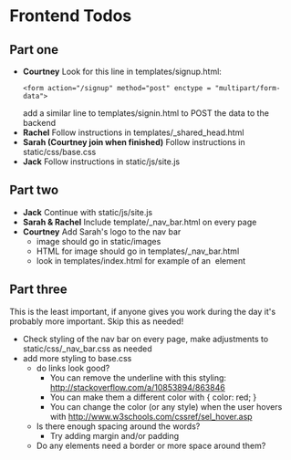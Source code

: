 # Frontend Todos

## Part one

- **Courtney** Look for this line in templates/signup.html:
  ```
  <form action="/signup" method="post" enctype = "multipart/form-data">
  ```
  add a similar line to templates/signin.html to POST the data to the backend
- **Rachel** Follow instructions in templates/_shared_head.html
- **Sarah (Courtney join when finished)** Follow instructions in static/css/base.css
- **Jack** Follow instructions in static/js/site.js

## Part two

- **Jack** Continue with static/js/site.js
- **Sarah & Rachel** Include template/_nav_bar.html on every page
- **Courtney** Add Sarah's logo to the nav bar
  * image should go in static/images
  * HTML for image should go in templates/_nav_bar.html
  * look in templates/index.html for example of an <img/> element

## Part three

This is the least important, if anyone gives you work during the day it's probably more important. Skip this as needed!

- Check styling of the nav bar on every page, make adjustments to static/css/_nav_bar.css as needed
- add more styling to base.css
  * do links look good?
    - You can remove the underline with this styling: http://stackoverflow.com/a/10853894/863846
    - You can make them a different color with { color: red; }
    - You can change the color (or any style) when the user hovers with http://www.w3schools.com/cssref/sel_hover.asp
  * Is there enough spacing around the words?
    - Try adding margin and/or padding
  * Do any elements need a border or more space around them?